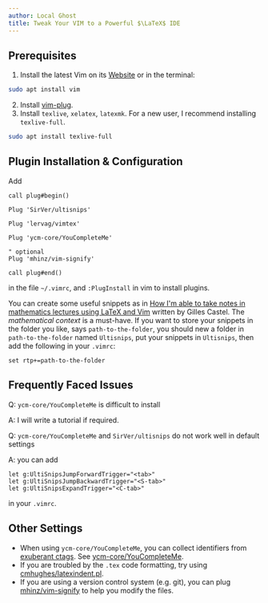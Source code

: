```yaml
---
author: Local Ghost
title: Tweak Your VIM to a Powerful $\LaTeX$ IDE
---
```


## Prerequisites

1. Install the latest Vim on its [Website](https://www.vim.org/download.php) or in the terminal:

```sh
sudo apt install vim
```

2. Install [vim-plug](https://github.com/junegunn/vim-plug).
3. Install `texlive`, `xelatex`, `latexmk`. For a new user, I recommend installing `texlive-full`.

```sh
sudo apt install texlive-full
```

## Plugin Installation & Configuration

Add 

```vim
call plug#begin()

Plug 'SirVer/ultisnips'

Plug 'lervag/vimtex'

Plug 'ycm-core/YouCompleteMe'

" optional
Plug 'mhinz/vim-signify'

call plug#end()
```

in the file `~/.vimrc`, and `:PlugInstall` in vim to install plugins.

You can create some useful snippets as in [How I'm able to take notes in mathematics lectures using LaTeX and Vim](https://castel.dev/post/lecture-notes-1/) written by Gilles Castel. The *mathematical context* is a must-have. If you want to store your snippets in the folder you like, says `path-to-the-folder`, you should new a folder in `path-to-the-folder` named `Ultisnips`, put your snippets in `Ultisnips`, then add the following in your `.vimrc`:

```vim
set rtp+=path-to-the-folder
```

## Frequently Faced Issues

Q: `ycm-core/YouCompleteMe` is difficult to install

A: I will write a tutorial if required.



Q: `ycm-core/YouCompleteMe` and `SirVer/ultisnips` do not work well in default settings

A: you can add

```vim
let g:UltiSnipsJumpForwardTrigger="<tab>" 
let g:UltiSnipsJumpBackwardTrigger="<S-tab>"
let g:UltiSnipsExpandTrigger="<C-tab>"
```

in your `.vimrc`.

## Other Settings

- When using `ycm-core/YouCompleteMe`, you can collect identifiers from [exuberant ctags](http://ctags.sourceforge.net/). See [ycm-core/YouCompleteMe](https://github.com/ycm-core/YouCompleteMe#the-gycm_collect_identifiers_from_tags_files-option).
- If you are troubled by the `.tex` code formatting, try using [cmhughes/latexindent.pl](https://github.com/cmhughes/latexindent.pl).
- If you are using a version control system (e.g. git), you can plug [mhinz/vim-signify](https://github.com/mhinz/vim-signify) to help you modify the files.